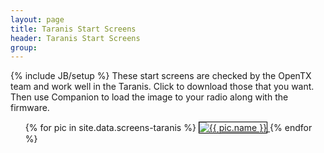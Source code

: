 ```yaml
---
layout: page
title: Taranis Start Screens 
header: Taranis Start Screens
group:
---
```

{% include JB/setup %}
These start screens are checked by the OpenTX team and work well in the Taranis. Click to download those that you want. Then use Companion to load the image to your radio along with the firmware.

<ul>
{% for pic in site.data.screens-taranis %}
<a href="assets/images/screens-taranis/{{ pic.name }}" download="{{ pic.name }}" title="{{ pic.name }}">
   <img src="assets/images/screens-taranis/{{ pic.name }}" alt="{{ pic.name }}" style="border:1px solid black" />
</a> 
{% endfor %}
</ul>
